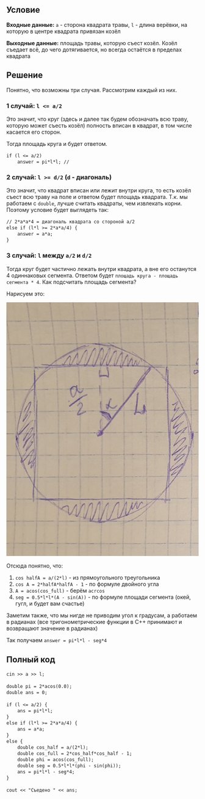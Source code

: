 ## Условие
**Входные данные:** `a` - сторона квадрата травы, `l` - длина верёвки, на которую в центре квадрата привязан козёл

**Выходные данные:** площадь травы, которую съест козёл. Козёл съедает всё, до чего дотягивается, но всегда остаётся в пределах квадрата

## Решение
Понятно, что возможны три случая. Рассмотрим каждый из них.

### 1 случай: `l <= a/2`
Это значит, что круг (здесь и далее так будем обозначать всю траву, которую может съесть козёл) полность вписан в квадрат, в том числе касается его сторон.

Тогда площадь круга и будет ответом.
```
if (l <= a/2)
    answer = pi*l*l; // 
```

### 2 случай: `l >= d/2` (`d` - диагональ)
Это значит, что квадрат вписан или лежит внутри круга, то есть козёл съест всю траву на поле и ответом будет площадь квадрата.
Т.к. мы работаем с `double`, лучше считать квадраты, чем извлекать корни. Поэтому условие будет выглядеть так:
```
// 2*a*a*4 = диагональ квадрата со стороной a/2
else if (l*l >= 2*a*a/4) { 
    answer = a*a;
}
```

### 3 случай: `l` между `a/2` и `d/2`
Тогда круг будет частично лежать внутри квадрата, а вне его останутся 4 одиннаковых сегмента. Ответом будет `площадь круга - площадь сегмента * 4`. Как подсчитать площадь сегмента?

Нарисуем это:

![Картинка](im_for_goat.png "Картинка 1")

Отсюда понятно, что:
1. `cos halfA = a/(2*l)` - из прямоугольного треугольника
2. `cos A = 2*halfA*halfA - 1` - по формуле двойного угла
3. `A = acos(cos_full)` - берём `acrcos`
4. `seg = 0.5*l*l*(A - sin(A))` - по формуле площади сегмента (окей, гугл, и будет вам счастье)

Заметим также, что мы нигде не приводим угол к градусам, а работаем в радианах (все тригонометрические функции в C++ принимают и возвращают значение в радианах)

Так получаем `answer = pi*l*l - seg*4`

## Полный код
```
cin >> a >> l;

double pi = 2*acos(0.0);
double ans = 0;

if (l <= a/2) {
    ans = pi*l*l;
}
else if (l*l >= 2*a*a/4) {
    ans = a*a;
}
else {
    double cos_half = a/(2*l);
    double cos_full = 2*cos_half*cos_half - 1;
    double phi = acos(cos_full);
    double seg = 0.5*l*l*(phi - sin(phi));
    ans = pi*l*l - seg*4;
}

cout << "Съедено " << ans;      
```
